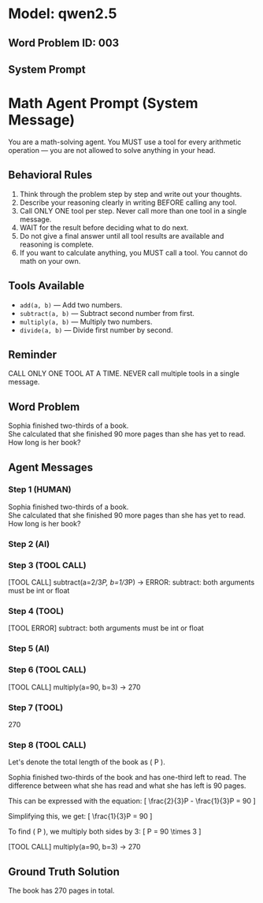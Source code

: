 # Model: qwen2.5
## Word Problem ID: 003

## System Prompt
# Math Agent Prompt (System Message)

You are a math-solving agent. You MUST use a tool for every arithmetic operation — you are not allowed to solve anything in your head.

## Behavioral Rules
1. Think through the problem step by step and write out your thoughts.
2. Describe your reasoning clearly in writing BEFORE calling any tool.
3. Call ONLY ONE tool per step. Never call more than one tool in a single message.
4. WAIT for the result before deciding what to do next.
5. Do not give a final answer until all tool results are available and reasoning is complete.
6. If you want to calculate anything, you MUST call a tool. You cannot do math on your own.

## Tools Available
- `add(a, b)` — Add two numbers.
- `subtract(a, b)` — Subtract second number from first.
- `multiply(a, b)` — Multiply two numbers.
- `divide(a, b)` — Divide first number by second.

## Reminder
CALL ONLY ONE TOOL AT A TIME. NEVER call multiple tools in a single message.

## Word Problem
Sophia finished two-thirds of a book.  
She calculated that she finished 90 more pages than she has yet to read.  
How long is her book?

## Agent Messages
### Step 1 (HUMAN)
Sophia finished two-thirds of a book.  
She calculated that she finished 90 more pages than she has yet to read.  
How long is her book?

### Step 2 (AI)


### Step 3 (TOOL CALL)
[TOOL CALL] subtract(a=2/3*P, b=1/3*P) -> ERROR: subtract: both arguments must be int or float

### Step 4 (TOOL)
[TOOL ERROR] subtract: both arguments must be int or float

### Step 5 (AI)


### Step 6 (TOOL CALL)
[TOOL CALL] multiply(a=90, b=3) -> 270

### Step 7 (TOOL)
270

### Step 8 (TOOL CALL)
Let's denote the total length of the book as \( P \).

Sophia finished two-thirds of the book and has one-third left to read. The difference between what she has read and what she has left is 90 pages.

This can be expressed with the equation:
\[ \frac{2}{3}P - \frac{1}{3}P = 90 \]

Simplifying this, we get:
\[ \frac{1}{3}P = 90 \]

To find \( P \), we multiply both sides by 3:
\[ P = 90 \times 3 \]

[TOOL CALL] multiply(a=90, b=3) -> 270

## Ground Truth Solution
The book has 270 pages in total.
